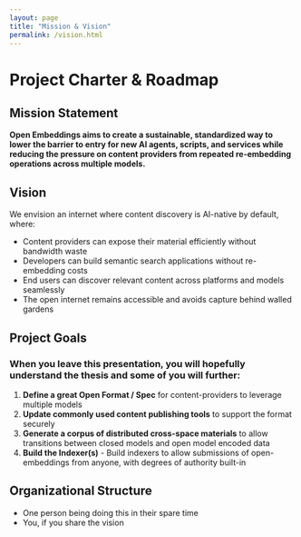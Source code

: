 ```yaml
---
layout: page
title: "Mission & Vision"
permalink: /vision.html
---
```


# Project Charter & Roadmap

## Mission Statement

**Open Embeddings aims to create a sustainable, standardized way to lower the barrier to entry for new AI agents, scripts, and services while reducing the pressure on content providers from repeated re-embedding operations across multiple models.**

## Vision

We envision an internet where content discovery is AI-native by default, where:
- Content providers can expose their material efficiently without bandwidth waste
- Developers can build semantic search applications without re-embedding costs
- End users can discover relevant content across platforms and models seamlessly
- The open internet remains accessible and avoids capture behind walled gardens

## Project Goals

### When you leave this presentation, you will hopefully understand the thesis and some of you will further:

1. **Define a great Open Format / Spec** for content-providers to leverage multiple models
2. **Update commonly used content publishing tools** to support the format securely
3. **Generate a corpus of distributed cross-space materials** to allow transitions between closed models and open model encoded data
4. **Build the Indexer(s)** - Build indexers to allow submissions of open-embeddings from anyone, with degrees of authority built-in

## Organizational Structure

- One person being doing this in their spare time
- You, if you share the vision
